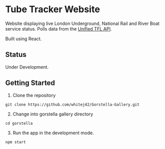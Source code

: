 # Tube Tracker Website
Website displaying live London Underground, National Rail and River Boat service status. Polls data from the [Unified TFL API](https://api-portal.tfl.gov.uk/apis).

Built using React.

## Status
Under Development.

## Getting Started
1. Clone the repository
```
git clone https://github.com/whitej42/Gorstella-Gallery.git
```
2. Change into gorstella gallery directory
```
cd gorstella
```
3. Run the app in the development mode.
```
npm start
```
